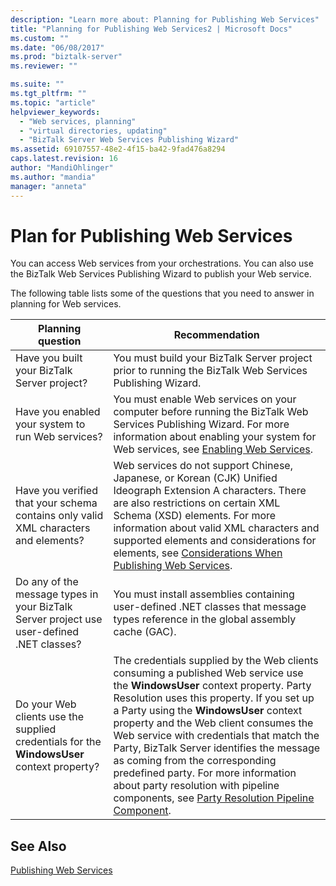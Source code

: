 ```yaml
---
description: "Learn more about: Planning for Publishing Web Services"
title: "Planning for Publishing Web Services2 | Microsoft Docs"
ms.custom: ""
ms.date: "06/08/2017"
ms.prod: "biztalk-server"
ms.reviewer: ""

ms.suite: ""
ms.tgt_pltfrm: ""
ms.topic: "article"
helpviewer_keywords: 
  - "Web services, planning"
  - "virtual directories, updating"
  - "BizTalk Server Web Services Publishing Wizard"
ms.assetid: 69107557-48e2-4f15-ba42-9fad476a8294
caps.latest.revision: 16
author: "MandiOhlinger"
ms.author: "mandia"
manager: "anneta"
---
```

# Plan for Publishing Web Services
You can access Web services from your orchestrations. You can also use the BizTalk Web Services Publishing Wizard to publish your Web service.  
  
 The following table lists some of the questions that you need to answer in planning for Web services.  
  
|Planning question|Recommendation|  
|-----------------------|--------------------|  
|Have you built your BizTalk Server project?|You must build your BizTalk Server project prior to running the BizTalk Web Services Publishing Wizard.|  
|Have you enabled your system to run Web services?|You must enable Web services on your computer before running the BizTalk Web Services Publishing Wizard. For more information about enabling your system for Web services, see [Enabling Web Services](../core/enabling-web-services.md).|  
|Have you verified that your schema contains only valid XML characters and elements?|Web services do not support Chinese, Japanese, or Korean (CJK) Unified Ideograph Extension A characters. There are also restrictions on certain XML Schema (XSD) elements. For more information about valid XML characters and supported elements and considerations for elements, see [Considerations When Publishing Web Services](../core/considerations-when-publishing-web-services.md).|  
|Do any of the message types in your BizTalk Server project use user-defined .NET classes?|You must install assemblies containing user-defined .NET classes that message types reference in the global assembly cache (GAC).|  
|Do your Web clients use the supplied credentials for the **WindowsUser** context property?|The credentials supplied by the Web clients consuming a published Web service use the **WindowsUser** context property. Party Resolution uses this property. If you set up a Party using the **WindowsUser** context property and the Web client consumes the Web service with credentials that match the Party, BizTalk Server identifies the message as coming from the corresponding predefined party. For more information about party resolution with pipeline components, see [Party Resolution Pipeline Component](../core/party-resolution-pipeline-component.md).|  
  
## See Also  
 [Publishing Web Services](../core/publishing-web-services.md)
